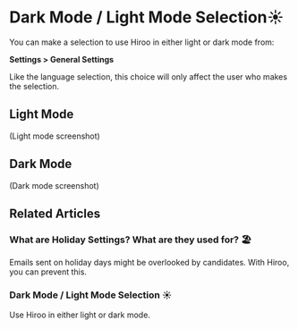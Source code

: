 # Dark Mode / Light Mode Selection☀️

You can make a selection to use Hiroo in either light or dark mode from:

**Settings > General Settings**

Like the language selection, this choice will only affect the user who makes the selection.

## Light Mode

(Light mode screenshot)

## Dark Mode

(Dark mode screenshot)

## Related Articles

### What are Holiday Settings? What are they used for? 🏖️

Emails sent on holiday days might be overlooked by candidates. With Hiroo, you can prevent this.

### Dark Mode / Light Mode Selection ☀️

Use Hiroo in either light or dark mode.



